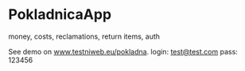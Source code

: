 # PokladnicaApp
money, costs, reclamations, return items, auth

See demo on www.testniweb.eu/pokladna.
login: test@test.com
pass: 123456
